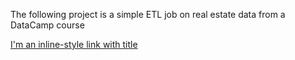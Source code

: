 The following project is a simple ETL job on real estate data from a DataCamp course

[I'm an inline-style link with title](https://www.google.com "Google's Homepage")
